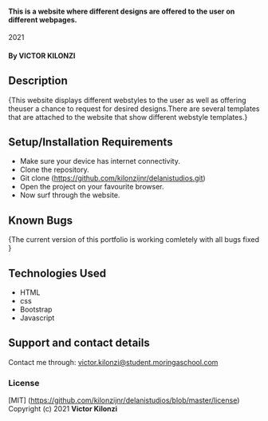 #### This is a website where different designs are offered to the user on different webpages.
2021

#### By **VICTOR KILONZI**
## Description
{This website displays different webstyles to the user as well as offering theuser a chance to request for desired designs.There are several templates that are attached to the website that show different webstyle templates.}
## Setup/Installation Requirements
* Make sure your device has internet connectivity. 
* Clone the repository.
* Git clone (https://github.com/kilonzijnr/delanistudios.git)
* Open the project on your favourite browser.
* Now surf through the website. 
## Known Bugs
{The current version of this portfolio is working comletely with all bugs fixed }
## Technologies Used
* HTML
* css
* Bootstrap
* Javascript
## Support and contact details
Contact me through:
victor.kilonzi@student.moringaschool.com
### License
[MIT] (https://github.com/kilonzijnr/delanistudios/blob/master/license)
Copyright (c) 2021 **Victor Kilonzi**
